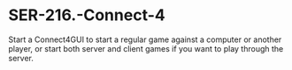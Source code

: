 # SER-216.-Connect-4
Start a Connect4GUI to start a regular game against a computer or another player, or start both server and client games if you want to play through the server.
